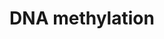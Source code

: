 ---
annotations:
- type: Pathway Ontology
  value: '"pathway pertinent to DNA replication and repair'
authors:
- ReactomeTeam
- Mkutmon
description: 'Methylation of cytosine is catalyzed by a family of DNA methyltransferases
  (DNMTs): DNMT1, DNMT3A, and DNMT3B transfer methyl groups from S-adenosylmethionine
  to cytosine, producing 5-methylcytosine and homocysteine (reviewed in Klose and
  Bird 2006, Ooi et al. 2009, Jurkowska et al. 2011, Moore et al. 2013). (DNMT2 appears
  to methylate RNA rather than DNA.) DNMT1, the first enzyme discovered, preferentially
  methylates hemimethylated CG motifs that are produced by replication (template strand
  methylated, synthesized strand unmethylated). Thus it maintains existing methylation
  through cell division. DNMT3A and DNMT3B catalyze de novo methylation at unmethylated
  sites that include both CG dinucleotides and non-CG motifs.<br>DNA from adult humans
  contains about 0.76 to 1.00 mole percent 5-methylcytosine (Ehrlich et al. 1982,
  reviewed in Klose and Bird 2006, Ooi et al. 2009, Moore et al. 2013). Methylation
  of DNA occurs at cytosines that are mainly located in CG dinucleotides. CG dinucleotides
  are unevenly distributed in the genome. Promoter regions tend to have a high CG-content,
  forming so-called CG-islands (CGIs), while the CG-content in the remaining part
  of the genome is much lower. CGIs tend to be unmethylated, while the majority of
  CGs outside CGIs are methylated. Methylation in promoters and first exons tends
  to repress transcription while methylation in gene bodies (regions of genes downstream
  of the promoter and first exon) correlates with transcription (reviewed in Ehrlich
  and Lacey 2013, Kulis et al. 2013). Proteins such as MeCP2 and MBDs specifically
  bind 5-methylcytosine and may recruit other factors.<br>Mammalian development has
  two major episodes of genome-wide demethylation and remethylation (reviewed in Zhou
  2012, Guibert and Weber 2013, Hackett and Surani 2013, Dean 2014). In mice about
  1 day after fertilization the paternal genome is actively demethylated by TET proteins
  together with thymine DNA glycosylase and the maternal genome is demethylated by
  passive dilution during replication, however methylation at imprinted sites is maintained.
  The genome has its lowest methylation level about 3.5 days post-fertilization. Remethylation
  occurs by 6.5 days post-fertilization. The second demethylation-remethylation event
  occurs in primordial germ cells of the developing embryo about 12.5 days post-fertilization.
  DNMT3A and DNMT3B, together with the non-catalytic DNMT3L, play major roles in the
  remethylation events (reviewed in Chen and Chan 2014). How the methyltransferases
  are directed to particular regions of the genome remains an area of active research.
  The mechanisms at each locus may differ in detail but a connection between histone
  modifications and DNA methylation has been observed (reviewed in Rose and Klose
  2014).  View original pathway at [http://www.reactome.org/PathwayBrowser/#DIAGRAM=5334118
  Reactome].'
last-edited: 2021-01-25
organisms:
- Homo sapiens
redirect_from:
- /index.php/Pathway:WP3359
- /instance/WP3359
schema-jsonld:
- '@context': https://schema.org/
  '@id': https://wikipathways.github.io/pathways/WP3359.html
  '@type': Dataset
  creator:
    '@type': Organization
    name: WikiPathways
  description: 'Methylation of cytosine is catalyzed by a family of DNA methyltransferases
    (DNMTs): DNMT1, DNMT3A, and DNMT3B transfer methyl groups from S-adenosylmethionine
    to cytosine, producing 5-methylcytosine and homocysteine (reviewed in Klose and
    Bird 2006, Ooi et al. 2009, Jurkowska et al. 2011, Moore et al. 2013). (DNMT2
    appears to methylate RNA rather than DNA.) DNMT1, the first enzyme discovered,
    preferentially methylates hemimethylated CG motifs that are produced by replication
    (template strand methylated, synthesized strand unmethylated). Thus it maintains
    existing methylation through cell division. DNMT3A and DNMT3B catalyze de novo
    methylation at unmethylated sites that include both CG dinucleotides and non-CG
    motifs.<br>DNA from adult humans contains about 0.76 to 1.00 mole percent 5-methylcytosine
    (Ehrlich et al. 1982, reviewed in Klose and Bird 2006, Ooi et al. 2009, Moore
    et al. 2013). Methylation of DNA occurs at cytosines that are mainly located in
    CG dinucleotides. CG dinucleotides are unevenly distributed in the genome. Promoter
    regions tend to have a high CG-content, forming so-called CG-islands (CGIs), while
    the CG-content in the remaining part of the genome is much lower. CGIs tend to
    be unmethylated, while the majority of CGs outside CGIs are methylated. Methylation
    in promoters and first exons tends to repress transcription while methylation
    in gene bodies (regions of genes downstream of the promoter and first exon) correlates
    with transcription (reviewed in Ehrlich and Lacey 2013, Kulis et al. 2013). Proteins
    such as MeCP2 and MBDs specifically bind 5-methylcytosine and may recruit other
    factors.<br>Mammalian development has two major episodes of genome-wide demethylation
    and remethylation (reviewed in Zhou 2012, Guibert and Weber 2013, Hackett and
    Surani 2013, Dean 2014). In mice about 1 day after fertilization the paternal
    genome is actively demethylated by TET proteins together with thymine DNA glycosylase
    and the maternal genome is demethylated by passive dilution during replication,
    however methylation at imprinted sites is maintained. The genome has its lowest
    methylation level about 3.5 days post-fertilization. Remethylation occurs by 6.5
    days post-fertilization. The second demethylation-remethylation event occurs in
    primordial germ cells of the developing embryo about 12.5 days post-fertilization.
    DNMT3A and DNMT3B, together with the non-catalytic DNMT3L, play major roles in
    the remethylation events (reviewed in Chen and Chan 2014). How the methyltransferases
    are directed to particular regions of the genome remains an area of active research.
    The mechanisms at each locus may differ in detail but a connection between histone
    modifications and DNA methylation has been observed (reviewed in Rose and Klose
    2014).  View original pathway at [http://www.reactome.org/PathwayBrowser/#DIAGRAM=5334118
    Reactome].'
  keywords:
  - 'HIST1H2BL '
  - Chromatin with
  - Chromatin
  - 'HIST1H2AC '
  - DNMT3B:DNMT3L:Chromatin with 5mC
  - AdoHcy
  - 'HIST1H3A '
  - DNMT3B:DNMT3L:Chromatin
  - 'HIST1H2BO '
  - 'hemimethylated DNA '
  - 'HIST1H2BN '
  - 'DNMT3L '
  - DNMT3A:DNMT3L
  - 'HIST1H2BA '
  - 'DNA '
  - 'HIST1H2BJ '
  - 'H2AFZ '
  - 'HIST1H2AD '
  - 'HIST2H2AC '
  - 'H2BFS '
  - DNMT1:UHRF1:Chromatin with hemimethylC
  - UHRF1
  - UHRF1:Chromatin with
  - 'symmetrically methylated DNA '
  - 'HIST3H2BB '
  - 'HIST1H2AJ '
  - 'DNMT1 '
  - DNMT3B:DNMT3L
  - DNMT1
  - DNMT3A:DNMT3L:Chromatin with 5mC
  - 'HIST1H2AB '
  - 'H2AFJ '
  - 'HIST1H2BB '
  - DNMT3A:DNMT3L:Chromatin
  - 'HIST2H2BE '
  - 'HIST1H2BK '
  - 'HIST2H2AA3 '
  - 'UHRF1 '
  - 'HIST1H2BD '
  - 'DNMT3A '
  - 'HIST1H2BM '
  - hemimethylC
  - AdoMet
  - DNMT1:UHRF1:Chromatin with symmetric methylC
  - 'HIST1H4 '
  - 'HIST1H2BH '
  - 'DNA containing 5-mC '
  - 'H2AFB1 '
  - 'HIST2H3A '
  - 'DNMT3B '
  - 'HIST1H2BC '
  - 'H2AFV '
  - 'H3F3A '
  - 'H2AFX '
  license: CC0
  name: DNA methylation
seo: CreativeWork
title: DNA methylation
wpid: WP3359
---